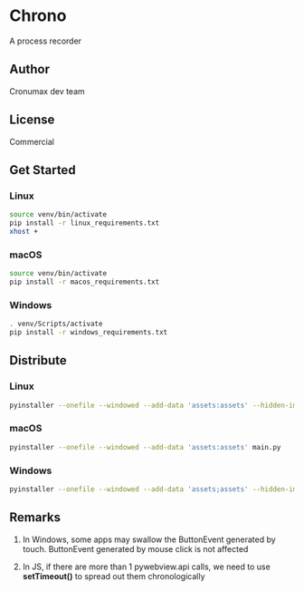 # Chrono

A process recorder

## Author

Cronumax dev team

## License

Commercial

## Get Started

### Linux

```bash
source venv/bin/activate
pip install -r linux_requirements.txt
xhost +
```

### macOS

```bash
source venv/bin/activate
pip install -r macos_requirements.txt
```

### Windows

```bash
. venv/Scripts/activate
pip install -r windows_requirements.txt
```

## Distribute

### Linux

```bash
pyinstaller --onefile --windowed --add-data 'assets:assets' --hidden-import plyer.platforms.linux.notification main.py
```

### macOS

```bash
pyinstaller --onefile --windowed --add-data 'assets:assets' main.py
```

### Windows

```bash
pyinstaller --onefile --windowed --add-data 'assets;assets' --hidden-import plyer.platforms.win.notification main.py
```

## Remarks

1.  In Windows, some apps may swallow the ButtonEvent generated by touch. ButtonEvent generated by mouse click is not affected

2.  In JS, if there are more than 1 pywebview.api calls, we need to use <b>setTimeout()</b> to spread out them chronologically
